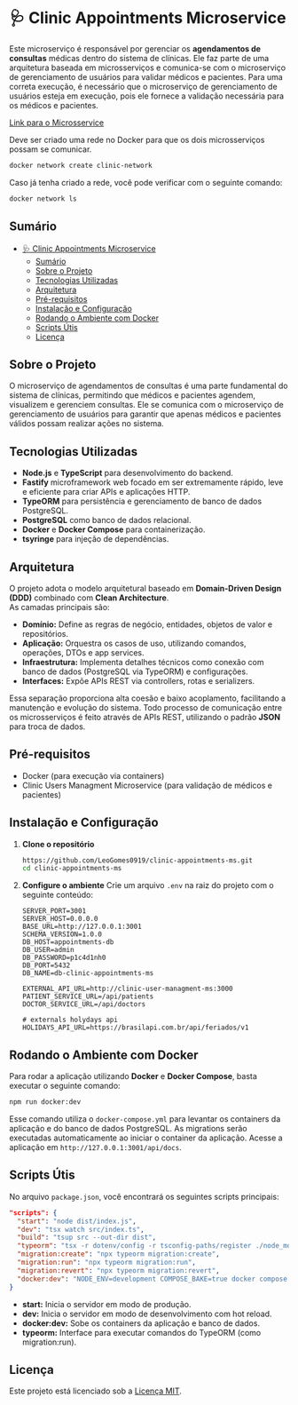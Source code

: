 # 🩺 Clinic Appointments Microservice

Este microserviço é responsável por gerenciar os **agendamentos de consultas** médicas dentro do sistema de clínicas. Ele faz parte de uma arquitetura baseada em microsserviços e comunica-se com o microserviço de gerenciamento de usuários para validar médicos e pacientes.
Para uma correta execução, é necessário que o microserviço de gerenciamento de usuários esteja em execução, pois ele fornece a validação necessária para os médicos e pacientes.

[Link para o Microsservice](https://github.com/LeoGomes0919/clinic-user-managment-ms)

Deve ser criado uma rede no Docker para que os dois microsserviços possam se comunicar.
```bash
docker network create clinic-network
```
Caso já tenha criado a rede, você pode verificar com o seguinte comando:
```bash
docker network ls
```

## Sumário
- [🩺 Clinic Appointments Microservice](#-clinic-appointments-microservice)
  - [Sumário](#sumário)
  - [Sobre o Projeto](#sobre-o-projeto)
  - [Tecnologias Utilizadas](#tecnologias-utilizadas)
  - [Arquitetura](#arquitetura)
  - [Pré-requisitos](#pré-requisitos)
  - [Instalação e Configuração](#instalação-e-configuração)
  - [Rodando o Ambiente com Docker](#rodando-o-ambiente-com-docker)
  - [Scripts Útis](#scripts-útis)
  - [Licença](#licença)

## Sobre o Projeto

O microserviço de agendamentos de consultas é uma parte fundamental do sistema de clínicas, permitindo que médicos e pacientes agendem, visualizem e gerenciem consultas. Ele se comunica com o microserviço de gerenciamento de usuários para garantir que apenas médicos e pacientes válidos possam realizar ações no sistema.

## Tecnologias Utilizadas

- **Node.js** e **TypeScript** para desenvolvimento do backend.
- **Fastify** microframework web focado em ser extremamente rápido, leve e eficiente para criar APIs e aplicações HTTP.
- **TypeORM** para persistência e gerenciamento de banco de dados PostgreSQL.
- **PostgreSQL** como banco de dados relacional.
- **Docker** e **Docker Compose** para containerização.
- **tsyringe** para injeção de dependências.

## Arquitetura

O projeto adota o modelo arquitetural baseado em **Domain-Driven Design (DDD)** combinado com **Clean Architecture**.  
As camadas principais são:

- **Domínio:** Define as regras de negócio, entidades, objetos de valor e repositórios.
- **Aplicação:** Orquestra os casos de uso, utilizando comandos, operações, DTOs e app services.
- **Infraestrutura:** Implementa detalhes técnicos como conexão com banco de dados (PostgreSQL via TypeORM) e configurações.
- **Interfaces:** Expõe APIs REST via controllers, rotas e serializers.

Essa separação proporciona alta coesão e baixo acoplamento, facilitando a manutenção e evolução do sistema.
Todo processo de comunicação entre os microsserviços é feito através de APIs REST, utilizando o padrão **JSON** para troca de dados.

## Pré-requisitos
- Docker (para execução via containers)
- Clinic Users Managment Microservice (para validação de médicos e pacientes)

## Instalação e Configuração

1. **Clone o repositório**
   ```bash
   https://github.com/LeoGomes0919/clinic-appointments-ms.git
   cd clinic-appointments-ms
   ```

2. **Configure o ambiente**
   Crie um arquivo `.env` na raiz do projeto com o seguinte conteúdo:
   ```env
   SERVER_PORT=3001
   SERVER_HOST=0.0.0.0
   BASE_URL=http://127.0.0.1:3001
   SCHEMA_VERSION=1.0.0
   DB_HOST=appointments-db
   DB_USER=admin
   DB_PASSWORD=p1c4d1nh0
   DB_PORT=5432
   DB_NAME=db-clinic-appointments-ms

   EXTERNAL_API_URL=http://clinic-user-managment-ms:3000
   PATIENT_SERVICE_URL=/api/patients
   DOCTOR_SERVICE_URL=/api/doctors

   # externals holydays api
   HOLIDAYS_API_URL=https://brasilapi.com.br/api/feriados/v1
   ```
## Rodando o Ambiente com Docker

Para rodar a aplicação utilizando **Docker** e **Docker Compose**, basta executar o seguinte comando:

```bash
npm run docker:dev
```

Esse comando utiliza o `docker-compose.yml` para levantar os containers da aplicação e do banco de dados PostgreSQL.
As migrations serão executadas automaticamente ao iniciar o container da aplicação.
Acesse a aplicação em `http://127.0.0.1:3001/api/docs`.

## Scripts Útis

No arquivo `package.json`, você encontrará os seguintes scripts principais:

```json
"scripts": {
  "start": "node dist/index.js",
  "dev": "tsx watch src/index.ts",
  "build": "tsup src --out-dir dist",
  "typeorm": "tsx -r dotenv/config -r tsconfig-paths/register ./node_modules/typeorm/cli.js -d ./src/infra/config/dataSource.ts",
  "migration:create": "npx typeorm migration:create",
  "migration:run": "npx typeorm migration:run",
  "migration:revert": "npx typeorm migration:revert",
  "docker:dev": "NODE_ENV=development COMPOSE_BAKE=true docker compose -f docker-compose.dev.yml up --build",
}
```

- **start:** Inicia o servidor em modo de produção.
- **dev:** Inicia o servidor em modo de desenvolvimento com hot reload.
- **docker:dev:** Sobe os containers da aplicação e banco de dados.
- **typeorm:** Interface para executar comandos do TypeORM (como migration:run).

## Licença

Este projeto está licenciado sob a [Licença MIT](LICENSE).
